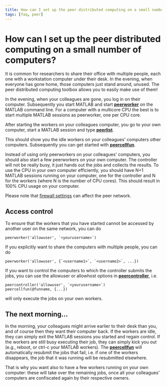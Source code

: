 ```yaml
---
title: How can I set up the peer distributed computing on a small number of computers?
tags: [faq, peer]
---
```


# How can I set up the peer distributed computing on a small number of computers?

It is common for researchers to share their office with multiple people, each one with a workstation computer under their desk. In the evening, when everyone has gone home, those computers just stand around, unused. The peer distributed computing toolbox allows you to easily make use of them!

In the evening, when your colleagues are gone, you log in on their computer. Subsequently you start MATLAB and start **[peerworker](https://github.com/fieldtrip/fieldtrip/blob/release/peer/peerworker.m)** on the MATLAB command line. For a computer with a multicore CPU the best is to start multiple MATLAB sessions as peerworker, one per CPU core.

After starting the workers on your colleagues computer, you go to your own computer, start a MATLAB session and type **[peerlist](https://github.com/fieldtrip/fieldtrip/blob/release/peer/peerlist.m)**.

This should show you the idle workers on your colleagues' computers other computers. Subsequently you can get started with **[peercellfun](https://github.com/fieldtrip/fieldtrip/blob/release/peer/peercellfun.m)**.

Instead of using only peerworkers on your colleagues' computers, you should also start a few peerworkers on your own computer. The controller will not be really busy, it just hands out the jobs and collects the results. To use the CPU in your own computer efficiently, you should have N+1 MATLAB sessions running on your computer, one for the controller and N for the workers (where N is the number of CPU cores). This should result in 100% CPU usage on your computer.

Please note that [firewall settings](/faq/does_a_firewall_affect_the_communication_between_peers) can affect the peer network.

## Access control

To ensure that the workers that you have started cannot be accessed by another user on the same network, you can do

    peerworker('allowuser', `<yourusername>`)

If you explicitly want to share the computers with multiple people, you can do

    peerworker('allowuser', {`<username1>`, `<username2>`, ...})

If you want to control the computers to which the controller submits the jobs, you can use the allowuser or allowhost options in **[peercontroller](https://github.com/fieldtrip/fieldtrip/blob/release/peer/peercontroller.m)**, i.e.

    peercontroller('allowuser', `<yourusername>`)
    peercellfun(@funname, {...})

will only execute the jobs on your own workers.

## The next morning...

In the morning, your colleagues might arrive earlier to their desk than you, and of course then they want their computer back. If the workers are idle, they can simply exit the MATLAB sessions you started and regain control. If the workers are still busy executing their job, they can simply kick you out (e.g., reboot, or ctrl-c your MATLAB workers). The **[peercellfun](https://github.com/fieldtrip/fieldtrip/blob/release/peer/peercellfun.m)** will automatically resubmit the jobs that fail, i.e. if one of the workers disappears, the job that it was running will be resubmitted elsewhere.

That is why you want also to have a few workers running on your own computer: these will take over the remaining jobs, once all your colleagues' computers are confiscated again by their respective owners.
